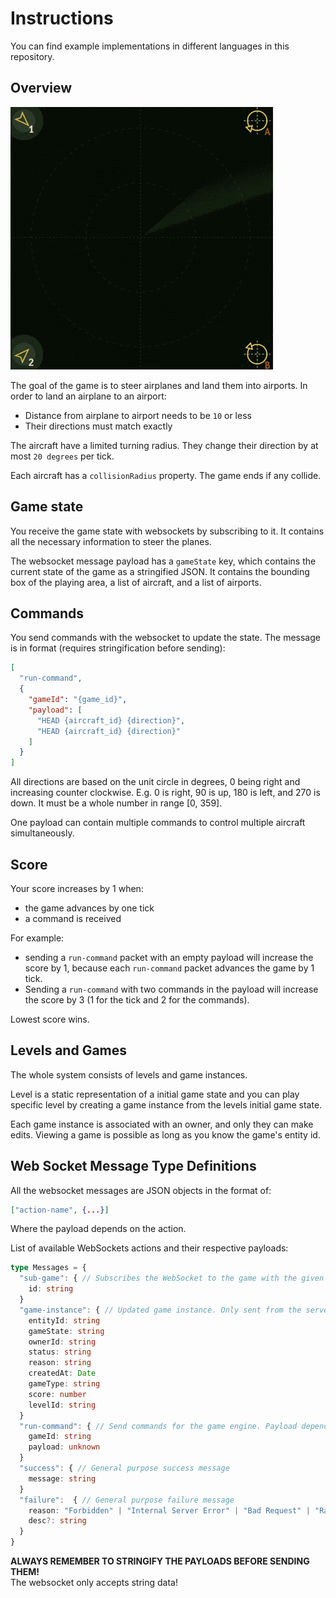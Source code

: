 # Instructions

You can find example implementations in different languages in this repository.

## Overview

![example game](planes.gif)

The goal of the game is to steer airplanes and land them into airports.
In order to land an airplane to an airport:
- Distance from airplane to airport needs to be `10` or less
- Their directions must match exactly

The aircraft have a limited turning radius. They change their direction by at most `20 degrees` per tick.

Each aircraft has a `collisionRadius` property. The game ends if any collide.

## Game state

You receive the game state with websockets by subscribing to it.
It contains all the necessary information to steer the planes.

The websocket message payload has a `gameState` key, which contains the current state of the game as a stringified JSON. It contains the bounding box of the playing area, a list of aircraft, and a list of airports.


## Commands

You send commands with the websocket to update the state.
The message is in format (requires stringification before sending):
```json
[
  "run-command", 
  { 
    "gameId": "{game_id}", 
    "payload": [
      "HEAD {aircraft_id} {direction}",
      "HEAD {aircraft_id} {direction}"
    ]
  }
]
```

All directions are based on the unit circle in degrees, 0 being right and increasing counter clockwise. E.g. 0 is right, 90 is up, 180 is left, and 270 is down. It must be a whole number in range [0, 359].

One payload can contain multiple commands to control multiple aircraft simultaneously.

## Score

Your score increases by 1 when:
- the game advances by one tick
- a command is received

For example:
- sending a `run-command` packet with an empty payload will increase the score by 1, because each `run-command` packet advances the game by 1 tick. 
- Sending a `run-command` with two commands in the payload will increase the score by 3 (1 for the tick and 2 for the commands).

Lowest score wins.

## Levels and Games

The whole system consists of levels and game instances.

Level is a static representation of a initial game state and you can play specific level by creating a game instance from the levels initial game state.

Each game instance is associated with an owner, and only they can make edits. Viewing a game is possible as long as you know the game's entity id.

## Web Socket Message Type Definitions

All the websocket messages are JSON objects in the format of:

```json
["action-name", {...}]
```

Where the payload depends on the action.

List of available WebSockets actions and their respective payloads:

```ts
type Messages = {
  "sub-game": { // Subscribes the WebSocket to the game with the given id
    id: string
  }
  "game-instance": { // Updated game instance. Only sent from the server
    entityId: string
    gameState: string
    ownerId: string
    status: string
    reason: string
    createdAt: Date
    gameType: string
    score: number
    levelId: string
  }
  "run-command": { // Send commands for the game engine. Payload depends on the game type
    gameId: string
    payload: unknown
  }
  "success": { // General purpose success message
    message: string
  }
  "failure":  { // General purpose failure message
    reason: "Forbidden" | "Internal Server Error" | "Bad Request" | "Rate Limit"
    desc?: string
  }
}
```

**ALWAYS REMEMBER TO STRINGIFY THE PAYLOADS BEFORE SENDING THEM!** \
The websocket only accepts string data!






